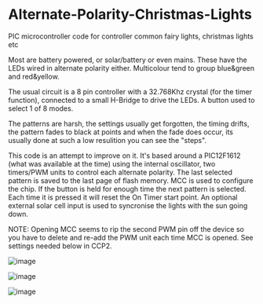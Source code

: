 # Alternate-Polarity-Christmas-Lights
PIC microcontroller code for controller common fairy lights, christmas lights etc 

Most are battery powered, or solar/battery or even mains. These have the LEDs wired in alternate polarity either. Multicolour tend to group blue&green and red&yellow.

The usual circuit is a 8 pin controller with a 32.768Khz crystal (for the timer function), connected to a small H-Bridge to drive the LEDs. A button used to select 1 of 8 modes.

The patterns are harsh, the settings usually get forgotten, the timing drifts, the pattern fades to black at points and when the fade does occur, its usually done at such a low resulition you can see the "steps".

This code is an attempt to improve on it. It's based around a PIC12F1612 (what was available at the time) using the internal oscillator, two timers/PWM units to control each alternate polarity. The last selected pattern is saved to the last page of flash memory. MCC is used to configure the chip. If the button is held for enough time the next pattern is selected. Each time it is pressed it will reset the On Timer start point. An optional external solar cell input is used to syncronise the lights with the sun going down.

NOTE: Opening MCC seems to rip the second PWM pin off the device so you have to delete and re-add the PWM unit each time MCC is opened. See settings needed below in CCP2.

![image](https://user-images.githubusercontent.com/82589545/216698749-400f5e09-5c1b-4294-b9da-9752747dae43.png)

![image](https://user-images.githubusercontent.com/82589545/216698803-cfb32704-380a-432b-987b-2790091359b9.png)


![image](https://user-images.githubusercontent.com/82589545/211387744-6552ef8b-61dc-40d8-bb79-bf9ab132297b.png)

